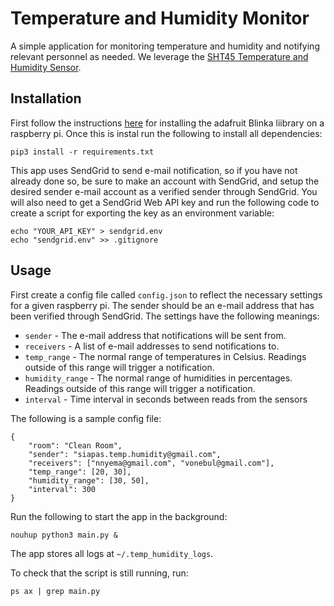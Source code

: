 # Temperature and Humidity Monitor
A simple application for monitoring temperature and humidity and notifying relevant personnel as needed. We leverage the [SHT45 Temperature and Humidity Sensor](https://www.adafruit.com/product/5665).

## Installation
First follow the instructions [here](https://learn.adafruit.com/circuitpython-on-raspberrypi-linux/installing-circuitpython-on-raspberry-pi) for installing the adafruit Blinka liibrary on a raspberry pi. Once this is instal run the following to install all dependencies:

```
pip3 install -r requirements.txt
```

This app uses SendGrid to send e-mail notification, so if you have not already done so, be sure to make an account with SendGrid, and setup the desired sender e-mail account as a verified sender through SendGrid. You will also need to get a SendGrid Web API key and run the following code to create a script for exporting the key as an environment variable:

```
echo "YOUR_API_KEY" > sendgrid.env
echo "sendgrid.env" >> .gitignore
```



## Usage
First create a config file called `config.json` to reflect the necessary settings for a given raspberry pi. The sender should be an e-mail address that has been verified through SendGrid. The settings have the following meanings:

* `sender` - The e-mail address that notifications will be sent from.
* `receivers` - A list of e-mail addresses to send notifications to.
* `temp_range` - The normal range of temperatures in Celsius. Readings outside of this range will trigger a notification.
* `humidity_range` - The normal range of humidities in percentages. Readings outside of this range will trigger a notification.
* `interval` - Time interval in seconds between reads from the sensors


The following is a sample config file:

```
{
    "room": "Clean Room",
    "sender": "siapas.temp.humidity@gmail.com",
    "receivers": ["nnyema@gmail.com", "vonebul@gmail.com"],
    "temp_range": [20, 30],
    "humidity_range": [30, 50],
    "interval": 300
}
```

Run the following to start the app in the background:

```
nouhup python3 main.py &
```

The app stores all logs at `~/.temp_humidity_logs`.

To check that the script is still running, run:

```
ps ax | grep main.py
```

